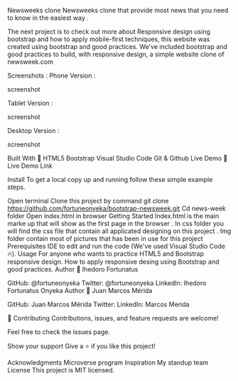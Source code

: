Newsweeks clone
Newsweeks clone that provide most news that you need to know in the easiest way .

The next project is to check out more about Responsive design using bootstrap and how to apply mobile-first techniques, this website was created using bootstrap and good practices. We've included bootstrap and good practices to build, with responsive design, a simple website clone of newsweek.com

Screenshots : Phone Version :

screenshot

Tablet Version :

screenshot

Desktop Version :

screenshot

Built With 🔨
HTML5
Bootstrap
Visual Studio Code
Git & Github
Live Demo 👀
Live Demo Link

Install
To get a local copy up and running follow these simple example steps.

Open terminal
Clone this project by command git clone https://github.com/fortuneonyeka/bootstrap-newsweek.git
Cd news-week folder
Open index.html in browser
Getting Started
Index.html is the main marke up that will show as the first page in the browser .
In css folder you will find the css file that contain all applicated designing on this project .
Img folder contain most of pictures that has been in use for this project
Prerequisites
IDE to edit and run the code (We've used Visual Studio Code 🔥).
Usage
For anyone who wants to practice HTML5 and Bootstrap responsive design.
How to apply responsive desing using Bootstrap and good practices.
Author
👤 Ihedoro Fortunatus

GitHub: @fortuneonyeka
Twitter: @fortuneonyeka
LinkedIn: Ihedoro Fortunatus Onyeka
Author
👤 Juan Marcos Mérida

GitHub: Juan Marcos Mérida
Twitter: 
LinkedIn: Marcos Merida
 
🤝 Contributing
Contributions, issues, and feature requests are welcome!

Feel free to check the issues page.

Show your support
Give a ⭐️ if you like this project!

Acknowledgments
Microverse program 
Inspiration 
My standup team 
License
This project is MIT licensed.